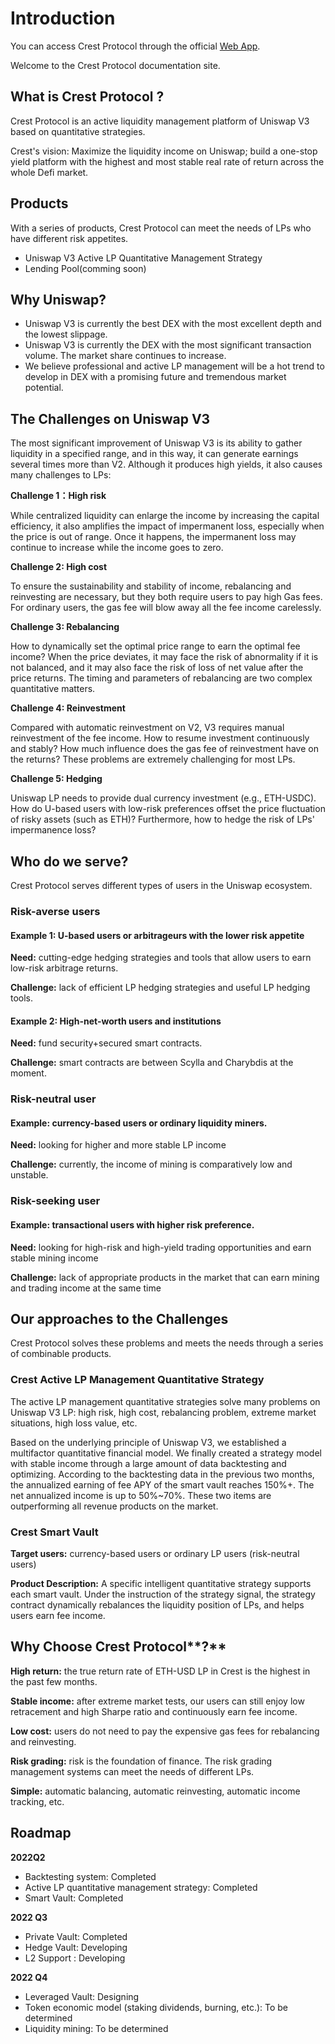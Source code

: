 # Introduction

You can access Crest Protocol through the official [Web App](https://www.crest.money).

Welcome to the Crest Protocol documentation site.

## **What is** Crest Protocol **?**

Crest Protocol is an active liquidity management platform of Uniswap V3 based on quantitative strategies.&#x20;

Crest's vision: Maximize the liquidity income on Uniswap; build a one-stop yield platform with the highest and most stable real rate of return across the whole Defi market.

## Products

With a series of products, Crest Protocol can meet the needs of LPs who have different risk appetites.

* Uniswap V3 Active LP Quantitative Management Strategy&#x20;
* Lending Pool(comming soon)

## Why Uniswap?

* Uniswap V3 is currently the best DEX with the most excellent depth and the lowest slippage.&#x20;
* Uniswap V3 is currently the DEX with the most significant transaction volume. The market share continues to increase.&#x20;
* We believe professional and active LP management will be a hot trend to develop in DEX with a promising future and tremendous market potential.&#x20;

## **The Challenges on Uniswap V3**

The most significant improvement of Uniswap V3 is its ability to gather liquidity in a specified range, and in this way, it can generate earnings several times more than V2. Although it produces high yields, it also causes many challenges to LPs:

**Challenge 1：High risk**

While centralized liquidity can enlarge the income by increasing the capital efficiency, it also amplifies the impact of impermanent loss, especially when the price is out of range. Once it happens, the impermanent loss may continue to increase while the income goes to zero.&#x20;

**Challenge 2: High cost**&#x20;

To ensure the sustainability and stability of income, rebalancing and reinvesting are necessary, but they both require users to pay high Gas fees. For ordinary users, the gas fee will blow away all the fee income carelessly.

**Challenge 3: Rebalancing**&#x20;

How to dynamically set the optimal price range to earn the optimal fee income? When the price deviates, it may face the risk of abnormality if it is not balanced, and it may also face the risk of loss of net value after the price returns. The timing and parameters of rebalancing are two complex quantitative matters.

**Challenge 4: Reinvestment**&#x20;

Compared with automatic reinvestment on V2, V3 requires manual reinvestment of the fee income. How to resume investment continuously and stably? How much influence does the gas fee of reinvestment have on the returns? These problems are extremely challenging for most LPs.

**Challenge 5: Hedging**&#x20;

Uniswap LP needs to provide dual currency investment (e.g., ETH-USDC). How do U-based users with low-risk preferences offset the price fluctuation of risky assets (such as ETH)? Furthermore, how to hedge the risk of LPs' impermanence loss?

## **Who do we serve?**

Crest Protocol serves different types of users in the Uniswap ecosystem.

### **Risk-averse users**&#x20;

#### Example 1: U-based users or arbitrageurs with the lower risk appetite&#x20;

**Need:** cutting-edge hedging strategies and tools that allow users to earn low-risk arbitrage returns.&#x20;

**Challenge:** lack of efficient LP hedging strategies and useful LP hedging tools.&#x20;

#### Example 2: High-net-worth users and institutions&#x20;

**Need:** fund security+secured smart contracts.&#x20;

**Challenge:** smart contracts are between Scylla and Charybdis at the moment.

### **Risk-neutral user**

#### Example: currency-based users or ordinary liquidity miners.&#x20;

**Need:** looking for higher and more stable LP income&#x20;

**Challenge:** currently, the income of mining is comparatively low and unstable.

### **Risk-seeking user**

#### Example: transactional users with higher risk preference.&#x20;

**Need:** looking for high-risk and high-yield trading opportunities and earn stable mining income&#x20;

**Challenge:** lack of appropriate products in the market that can earn mining and trading income at the same time

**Our approaches to the Challenges**
------------------------------------

Crest Protocol solves these problems and meets the needs through a series of combinable products.

### Crest Active LP Management Quantitative Strategy &#x20;

The active LP management quantitative strategies solve many problems on Uniswap V3 LP: high risk, high cost, rebalancing problem, extreme market situations, high loss value, etc.&#x20;

Based on the underlying principle of Uniswap V3, we established a multifactor quantitative financial model. We finally created a strategy model with stable income through a large amount of data backtesting and optimizing. According to the backtesting data in the previous two months, the annualized earning of fee APY of the smart vault reaches 150%+. The net annualized income is up to 50%\~70%. These two items are outperforming all revenue products on the market.

### Crest Smart Vault

**Target users:** currency-based users or ordinary LP users (risk-neutral users)&#x20;

**Product Description:** A specific intelligent quantitative strategy supports each smart vault. Under the instruction of the strategy signal, the strategy contract dynamically rebalances the liquidity position of LPs, and helps users earn fee income.

**Why Choose** Crest Protocol**?**
----------------------------------

**High return:** the true return rate of ETH-USD LP in Crest is the highest in the past few months.&#x20;

**Stable income:** after extreme market tests, our users can still enjoy low retracement and high Sharpe ratio and continuously earn fee income.&#x20;

**Low cost:** users do not need to pay the expensive gas fees for rebalancing and reinvesting.&#x20;

**Risk grading:** risk is the foundation of finance. The risk grading management systems can meet the needs of different LPs.

**Simple:** automatic balancing, automatic reinvesting, automatic income tracking, etc.

## Roadmap

**2022Q2**

* Backtesting system: Completed
* Active LP quantitative management strategy: Completed
* Smart Vault: Completed

**2022 Q3**

* Private Vault: Completed
* Hedge Vault: Developing
* L2 Support : Developing

**2022 Q4**

* Leveraged Vault: Designing
* Token economic model  (staking dividends, burning, etc.): To be determined
* Liquidity mining: To be determined
